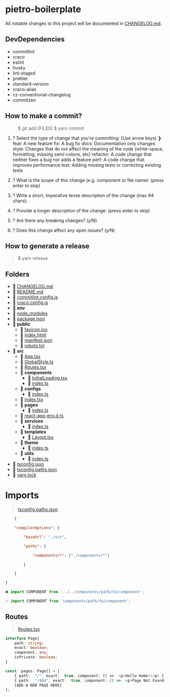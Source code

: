 
# pietro-boilerplate

  

All notable changes to this project will be documented in [CHANGELOG.md](https://github.com/pietrobs/pietro-boilerplate/blob/main/CHANGELOG.md).

  

## DevDependencies

- commitlint
- craco
- eslint
- husky
- lint-staged
- prettier
- standard-version
- craco-alias
- cz-conventional-changelog
- commitzen

## How to make a commit?

> $ git add [FILES]
> $ yarn commit

1.  ? Select the type of change that you're committing: (Use arrow keys)
❯ feat:     A new feature 
  fix:      A bug fix 
  docs:     Documentation only changes 
  style:    Changes that do not affect the meaning of the code (white-space, formatting, missing semi-colons, etc) 
  refactor: A code change that neither fixes a bug nor adds a feature 
  perf:     A code change that improves performance 
  test:     Adding missing tests or correcting existing tests 

2. ? What is the scope of this change (e.g. component or file name): (press enter to skip) 
3. ? Write a short, imperative tense description of the change (max 94 chars):
4. ? Provide a longer description of the change: (press enter to skip)
5. ? Are there any breaking changes? (y/N) 
6. ? Does this change affect any open issues? (y/N) 

## How to generate a release

> $ yarn release

## Folders

   - 📄 [CHANGELOG.md](CHANGELOG.md)
   - 📄 [README.md](README.md)
   - 📄 [commitlint.config.js](commitlint.config.js)
   - 📄 [craco.config.js](craco.config.js)
   - 📂 __env__
   - 📄 [node\_modules](node_modules)
   - 📄 [package.json](package.json)
   - 📂 __public__
     - 📄 [favicon.ico](public/favicon.ico)
     - 📄 [index.html](public/index.html)
     - 📄 [manifest.json](public/manifest.json)
     - 📄 [robots.txt](public/robots.txt)
   - 📂 __src__
     - 📄 [App.tsx](src/App.tsx)
     - 📄 [GlobalStyle.ts](src/GlobalStyle.ts)
     - 📄 [Routes.tsx](src/Routes.tsx)
     - 📂 __components__
       - 📄 [InitialLoading.tsx](src/components/InitialLoading.tsx)
       - 📄 [index.ts](src/components/index.ts)
     - 📂 __configs__
       - 📄 [index.ts](src/configs/index.ts)
     - 📄 [index.tsx](src/index.tsx)
     - 📂 __pages__
       - 📄 [index.ts](src/pages/index.ts)
     - 📄 [react\-app\-env.d.ts](src/react-app-env.d.ts)
     - 📂 __services__
       - 📄 [index.ts](src/services/index.ts)
     - 📂 __templates__
       - 📄 [Layout.tsx](src/templates/Layout.tsx)
     - 📂 __theme__
       - 📄 [index.ts](src/theme/index.ts)
     - 📂 __utils__
       - 📄 [index.ts](src/utils/index.ts)
   - 📄 [tsconfig.json](tsconfig.json)
   - 📄 [tsconfig.paths.json](tsconfig.paths.json)
   - 📄 [yarn.lock](yarn.lock)

# Imports 

> [tsconfig.paths.json](tsconfig.paths.json)

```json
	{

	"compilerOptions": {

		"baseUrl": "./src",

		"paths": {

			"components/*": ["./components/*"]

		}

	}

}
```


```javascript
❌ import COMPONENT from '../../components/path/to/component';

✅ import COMPONENT from 'components/path/to/component';
```

## Routes
> [Routes.tsx](src/Routes.tsx)

```typescript
interface Page{
	path: string;
	exact: boolean;
	component: any;
	isPrivate: boolean;
}

const  pages: Page[] = [
	{ path:  "/", exact:  true, component: () =>  <p>Hello Home!</p> },
	{ path:  "/404", exact:  true, component: () =>  <p>Page Not Found</p> },
	[ADD A NEW PAGE HERE]
];

```




